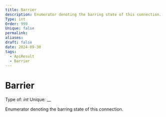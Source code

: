 ```yaml
---
title: Barrier
description: Enumerator denoting the barring state of this connection.
Type: int
Order: 999
Unique: false
permalink: 
aliases: 
draft: false
date: 2024-09-30
tags:
  - ApiResult
  - Barrier
---
```

# Barrier

Type of: _int_
Unique: __

Enumerator denoting the barring state of this connection.

